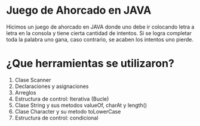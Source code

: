 # Juego de Ahorcado en JAVA

Hicimos un juego de ahorcado en JAVA donde uno debe ir colocando letra a letra en la consola y tiene cierta cantidad de intentos. Si se logra completar toda la palabra uno gana, caso contrario, se acaben los intentos uno pierde.

# ¿Que herramientas se utilizaron?

1. Clase Scanner
2. Declaraciones y asignaciones
3. Arreglos
4. Estructura de control: Iterativa (Bucle)
5. Clase String y sus metodos valueOf, charAt y length()
6. Clase Character y su metodo toLowerCase
7. Estructura de control: condicional